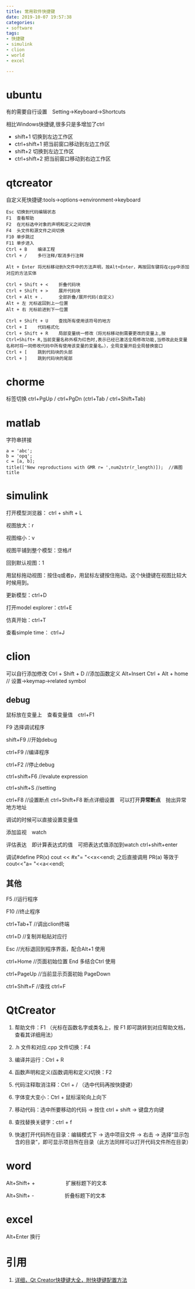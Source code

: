 ```yaml
---
title: 常用软件快捷键
date: 2019-10-07 19:57:38
categories:
- software
tags:
- 快捷键
- simulink
- clion
- world
- excel

---
```

# ubuntu
有的需要自行设置　Setting->Keyboard->Shortcuts

相比Windows快捷键,很多只是多增加了ctrl  
  - shift+1 切换到左边工作区　
  - ctrl+shift+1 把当前窗口移动到左边工作区 
  - shift+2 切换到左边工作区　
  - ctrl+shift+2 把当前窗口移动到右边工作区 

# qtcreator
自定义死快捷键:tools->options->environment->keyboard

    Esc	切换到代码编辑状态
    F1	查看帮助
    F2	在光标选中对象的声明和定义之间切换
    F4	头文件和源文件之间切换
    F10	单步跳过
    F11	单步进入
    Ctrl + B	编译工程
    Ctrl + /	多行注释/取消多行注释
    
    Alt + Enter	将光标移动到h文件中的方法声明，按Alt+Enter，再按回车键将在cpp中添加对应的方法实体
    
    Ctrl + Shift + <	折叠代码块
    Ctrl + Shift + >	展开代码块
    Ctrl + Alt + .      全部折叠/展开代码(自定义)
    Alt + 左	光标返回到上一位置
    Alt + 右	光标前进到下一位置
    
    Ctrl + Shift + U	查找所有使用该符号的地方
    Ctrl + I	代码格式化
    Ctrl + Shift + R	局部变量统一修改（将光标移动到需要更改的变量上,按Ctrl+Shift+ R,当前变量名称外框为红色时,表示已经已激活全局修改功能,当修改此处变量名称时将一同修改代码中所有使用该变量的变量名。），全局变量开启全局替换窗口
    Ctrl + [	跳到代码块的头部
    Ctrl + ] 	跳到代码块的尾部

# chorme
标签切换 ctrl+PgUp / ctrl+PgDn   (ctrl+Tab / ctrl+Shift+Tab)

# matlab
字符串拼接
    
    a = 'abc';
    b = 'opq';
    c = [a, b]; 
    title(['New reproductions with GMR r= ',num2str(r_length)]);  //画图title
           

# simulink
打开模型浏览器： ctrl + shift + L

视图放大：r

视图缩小：v

视图平铺到整个模型：空格/f

回到默认视图：1

用鼠标拖动视图：按住q或者p，用鼠标左键按住拖动。这个快捷键在视图比较大时候用到。

更新模型：ctrl+D

打开model explorer：ctrl+E

仿真开始：ctrl+T

查看simple time： ctrl+J
# clion
可以自行添加修改
Ctrl + Shift + D   //添加函数定义 Alt+Insert
Ctrl + Alt + home  // 设置->keymap->related symbol
## debug
鼠标放在变量上　查看变量值　ctrl+F1

F9 选择调试程序

shift+F9  //开始debug

ctrl+F9  //编译程序

ctrl+F2  //停止debug

ctrl+shift+F6    //evalute expression

ctrl+shift+S     //setting

ctrl+F8  //设置断点   ctrl+Shift+F8  断点详细设置　可以打开**异常断点**　抛出异常地方地址

调试的时候可以直接设置变量值

添加监视　watch

评估表达　即计算表达式的值　可把表达式值添加到watch ctrl+shift+enter

调试#define PR(x) cout << #x"= "<<x<<endl;      之后直接调用  PR(a) 等效于
cout<<"a= "<<a<<endl;

## 其他
F5  //运行程序

F10  //终止程序

ctrl+Tab+T  //调出clion终端

ctrl+D  //复制并粘贴对应行

Esc  //光标退回到程序界面，配合Alt+1 使用

ctrl+Home  //页面初始位置 End  多结合Ctrl 使用

ctrl+PageUp  //当前显示页面初始  PageDown

ctrl+Shift+F  //查找  ctrl+F

# QtCreator
1. 帮助文件：F1 （光标在函数名字或类名上，按 F1 即可跳转到对应帮助文档，查看其详细用法）

2. .h 文件和对应.cpp 文件切换：F4

3. 编译并运行：Ctrl + R

4. 函数声明和定义(函数调用和定义)切换：F2

5. 代码注释取消注释：Ctrl + / （选中代码再按快捷键）

6. 字体变大变小：Ctrl + 鼠标滚轮向上向下

7. 移动代码：选中所要移动的代码 -> 按住 ctrl + shift -> 键盘方向键

8. 查找替换关键字：ctrl + f

9. 快速打开代码所在目录：编辑模式下 -> 选中项目文件 -> 右击 -> 选择“显示包含的目录”，即可显示项目所在目录（此方法同样可以打开代码文件所在目录）
# word

Alt+Shift+ +　　　　　　扩展标题下的文本

Alt+Shift+ -　　　　　　折叠标题下的文本

# excel
Alt+Enter             换行

    
# 引用
1. [详细，Qt Creator快捷键大全，附快捷键配置方法](https://blog.csdn.net/desert187/article/details/23996821?depth_1-utm_source=distribute.pc_relevant.none-task&utm_source=distribute.pc_relevant.none-task)
